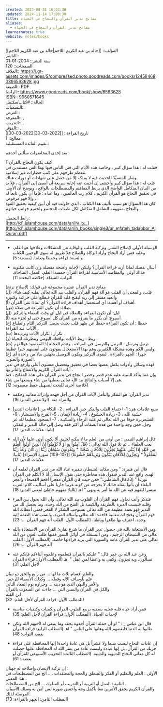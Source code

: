 ```yaml
---
created: 2023-08-31 16:03:38
updated: 2024-11-14 17:00:30
title: مفاتح تدبر القرآن والنجاح في الحياة
aliases:
  - مفاتح تدبر القرآن والنجاح في الحياة
learnernotes: true
website: notes/books
---
```


المؤلف:: [[خالد بن عبد الكريم اللاحم|خالد بن عبد الكريم اللاحم]]  
الناشر::  
سنة النشر:: 2004-01-01  
الصفحات:: 120  
الغلاف:: <https://i.gr-assets.com/images/S/compressed.photo.goodreads.com/books/1245846803l/6563628.jpg>  
الصيغة:: PDF  
الرابط:: <https://www.goodreads.com/book/show/6563628>  
ISBN:: 9960571645  
الحالة:: #كتاب/مكتمل  
التسميات::  
الغرض::  
المعرفة:: ,  
التدريب:: ,  
المؤثر:: ,  
تاريخ القراءة:: [[2022-03-30|2022-03-30]]  
معالج:: 1  
تقييم الفائدة المستقبلية::

بعد إحدى المحاضرات سألني أحدهم :  
  
كيف يكون النجاح بالقرآن ؟  
فقلت له : هذا سؤال كبير ، وخاصة هذه الأيام التي فتن الناس فيها بهذا الفن مستندين في معظم طرحهم على كتب حضارات غير إسلامية.  
وصار المتسيِّدُ للحديث فيه لا يملكه إلا من حصل على شهادات أو دورات هناك.  
قلت له : هذا سؤال كبير وأخشى إن أجبت عنه إجابة سريعة أن أسيئ إلى القرآن ، فلا بد من البيان المتكامل الواضح الذي يربط المفاهيم والمصطلحات بالواقع ، ويوضح أن الأصل في تحقيق النجاح هو القرآن الكريم ، كلام رب العالمين ، وما عداه : فإما أن يكون تابعاً له ، وإلا فهو مرفوض .  
كان هذا السؤال هو سبب تأليف هذا الكتاب ، الذي حاولت فيه أن أبين كيفية تحقيق القوة والنجاح بمفهومه الشامل المتكامل لكل طبقات المجتمع ولجميع جوانب حياتهم .  
  
رابط التحميل:  
[http://d1.islamhouse.com/data/ar/ih\_b...](http://d1.islamhouse.com/data/ar/ih_books/single3/ar_mfateh_tadabbor_AlQuran.pdf)

---

- الوسيلة الأولى لإصلاح النفس وتزكية القلب والوقاية من المشكلات وعلاجها هو العلم، وعليه فمن أراد النجاح وأراد الزكاة والصلاح فلا طريق له سوى الوحيين الكتاب والسنة: قراءة وحفظا وتعلما. (مقدمة: 5)

- أسال نفسك لماذا أريد قراءة القرآن؟ ولتكن الإجابة واضحة مفصلة وإن كانت مكتوبة فذاك أولى، والمقاصد الأساسية لقراءة القرآن خمسة: العلم، العمل، المناجاة، الثواب، الشفاء. (خلاصة البحث: 11)

مفاتح تدبر القرآن عشرة مجموعة في قولك: (لإصلاح ترتج)  
(ل) قلب، والمعنى أن القلب هو آلة فهم القرآن، والقلب بيد الله تعالى يقلبه كيف شاء، والعبد مفتقر إلى ربه ليفتح قلبه للقرآن فيطلع على خزائنه وكنوزه  
(أ) أهداف أو أهمية: أي استحضار أهداف قراءة القرآن؟ أي لماذا تقرأ القرآن.  
(ص) صلاة: أن تكون القراءة في صلاة.  
(ل) ليل: أن تكون القراءة والصلاة في ليل.أي وقت الصفاء والتركيز  
(أ) أسبوع: أن يكرر ما يقرؤه من القرآن كل أسبوع.حتى لو لجزء منه.  
(ح) حفظا : أن تكون القراءة حفظا عن ظهر قلب بحيث يحصل التركيز التام وانطباع الآيات عند القراءة .  
(ت) تكرار : تكرار الآيات وترديدها .  
(ر) ربط : ربط الآيات بواقعك اليومي وبنظرتك للحياة .  
(ت) ترتيل وترسل : الترتيل والترسل في القراءة . وعدم العجلة إذ المقصود هوالفهم وليس الكم وهذه مشكلة الكثيرين وهم بهذا الاستعجال يفوتون على أنفسهم خيرا عظيما.  
(ج) جهرا : الجهر بالقراءة . ليقوى التركيز ويكون التوصيل بجهتين بدلا من واحدة أي الصورة والصوت.  
فهذه وسائل وأدوات يكمل بعضها بعضا في تحقيق وتحصيل مستوى أعلى وأرفع في تدبر آيات القرآن الكريم والانتفاع والتأثر بها .  
وإن مما يتأكد التنبيه عليه عدم قصر وحصر النجاح في تدبر القرآن على هذه المفاتح ، فما هي إلا أسباب والنتائج بيد الله تعالى يعطيها من شاء ويمنعها من شاء.  
(خلاصة أخرى للبحث لتسهيل حفظ مضمونه: 12)

- تدبر القرآن: هو التفكر والتأمل لآيات القرآن من أجل فهمه وإدراك معانيه وحكمه والمراد منه. (أولا معنى التدبر: 16)

- [علامات التدبر] سبع علامات هي: 1- اجتماع القلب والفكر حين القراءة ، 2- البكاء من خشية الله ، 3- زيادة الخشوع ، 4- زيادة الإيمان ، 5- الفرح والاستبشار ، 6- القشعريرة خوفا من الله تعالى ثم غلبة الرجاء والسكينة ، 7- السجود تعظيما لله عز وجل. فمن وجد واحدة من هذه الصفات أو أكثر فقد وصل إلى حالة التدبر والتفكر. (ثانيا: علامات التدبر: 17)

- قال إبراهيم التيمي : من أوتي من العلم ما لا يبكيه لخليق ألا يكون أوتي علما لأن الله نعت العلماء .. ثم تلا قول الله تعالى : {قُلْ آمِنُواْ بِهِ أَوْ لاَ تُؤْمِنُواْ إِنَّ الَّذِينَ أُوتُواْ الْعِلْمَ مِن قَبْلِهِ إِذَا يُتْلَى عَلَيْهِمْ يَخِرُّونَ لِلأَذْقَانِ سُجَّدًا * وَيَقُولُونَ سُبْحَانَ رَبِّنَا إِن كَانَ وَعْدُ رَبِّنَا لَمَفْعُولاً * وَيَخِرُّونَ لِلأَذْقَانِ يَبْكُونَ وَيَزِيدُهُمْ خُشُوعًا} [(107-109) سورة الإسراء] (ثانيا: علامات التدبر: 17)

- قال ابن هبيرة: " ومن مكايد الشيطان تنفيره عباد الله من تدبر القرآن لعلمه أن الهدى واقع عند التدبر فيقول هذه مخاطرة حتى يقول الإنسان أنا لا أتكلم في القرآن تورعا " (3)،قال الشاطبي:" فمن حيث كان القرآن معجزا أفحم الفصحاء وأعجز البلغاء أن يأتوا بمثله فذلك لا يخرجه عن كونه عربيا جاريا على أساليب كلام العرب ميسرا للفهم فيه عن الله ما أمر به ونهى " اهـ (ثالثا: مفهوم خاطئ لمعنى التدبر: 18)

- فتذكر وأنت تحاول فهم القرآن أن القلوب بيد الله تعالى، وأن الله يحول بين المرء وقلبه فليست العبرة بالطريقة والكيفية بل الفتح من الله وحده، وما يحصل لك من التدبر فهو نعمة عظيمة من الله تعالى تستوجب الشكر لا الفخر فمتى أعطاك الله فهم القرآن وفتح لك معانيه فاحمد الله تعالى وأساله المزيد، وانسب هذه النعمة إليه وحده، اعترف بها ظاهرا وباطنا. (المطلب الأول: القلب آلة فهم القرآن …: 23)

- ومن الاستعانة بالله في حصول تدبر القرآن ما شرع لقارئ القرآن من الاستعاذة بالله تعالى من الشيطان الرجيم ، ومن البسملة في أوائل السور ففيها طلب العون من الله تعالى على تدبر القرآن عامة والسورة التي يريد قراءتها خاصة. (المطلب الأول: القلب آلة فهم القرآن …: 26)

- وعن عبد الله بن عمر قال: " عليكم بالقرآن فتعلموه وعلموه أبناءكم فإنكم عنه تسألون، وبه تجزون، وكفى به واعظا لمن عقل " اهـ (المطلب الأول: قراءة القرآن لأجل العلم: 31)

والعلم أقسام ثلاث ما لها … من رابع والحق ذو تبيان  
علم بأوصاف الإله وفعله … وكذلك الأسماء للرحمن  
والأمر والنهي الذي هو دينه … وجزاؤه يوم المعاد الثاني  
والكل في القرآن والسنن التي … جاءت عن المبعوث بالقرآن  
ابن القيم  
(المطلب الأول: قراءة القرآن لأجل العلم: 32)

- فمن أراد حياة قلبه فعليه بسقيه بربيع القلوب القرآن وبكميات وكيفيات مناسبة لإحداث الحياة. (المطلب الأول: قراءة القرآن لأجل العلم: 35)

- قال ابن عباس _ : " لو أن حملة القرآن أخذوه بحقه وما ينبغي له لأحبهم الله ولكن طلبوا به الدنيا فابغضهم الله وهانوا على الناس " اهـ (المطلب الرابع: قراءة القرآن بقصد الثواب: 48)

- إن عادات النجاح ليست سبعا ولا عشراً بل هي عادةٌ واحدة! إنها المحافظة على قراءة حزبك من القرآن، بل إنها عبادة وليست عادة من يسر الله له المحافظة عليها حصلت له كل معاني النجاح الدنيوية والدينية. (المطلب الثالث: التحزيب الأسبوعي للقرآن أو بعضه.: 61)

إن تزكية الإنسان وإصلاحه له جهتان :  
الأولى : العلم والتعليم أو الفكر والمنطق والحجة والمعتقدات …. الخ من المصطلحات في هذا المعنى .  
الثانية : العمل أو التربية أو التدريب أو السلوك … الخ من المصطلحات .  
والقرآن الكريم يحقق الأمرين معا بأكمل وجه وأحسن صورة لمن آمن به وسلك الأسباب الموصلة لذلك.  
(المطلب الثامن: الجهر بالقراءة: 73)
